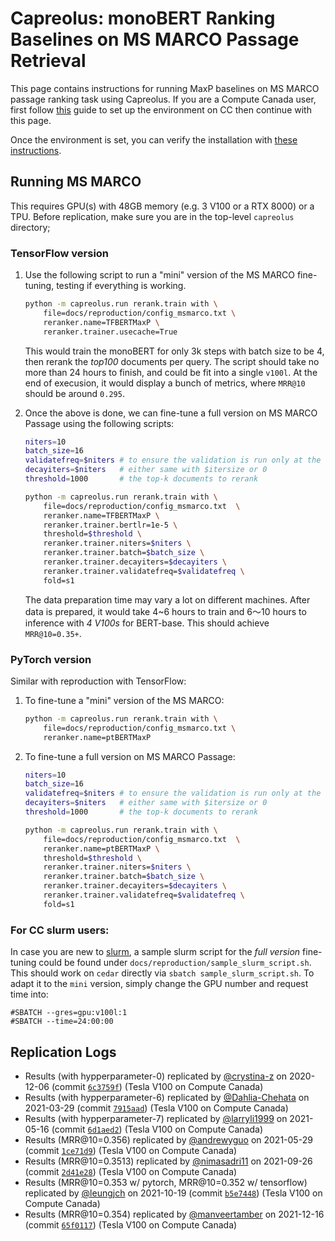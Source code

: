 # Capreolus: monoBERT Ranking Baselines on MS MARCO Passage Retrieval 

This page contains instructions for running MaxP baselines on MS MARCO passage ranking task using Capreolus.
If you are a Compute Canada user, 
first follow [this](../setup/setup-cc.md) guide to set up the environment on CC then continue with this page.

Once the environment is set, you can verify the installation with [these instructions](./PARADE.md#testing-installation).

## Running MS MARCO 
This requires GPU(s) with 48GB memory (e.g. 3 V100 or a RTX 8000) or a TPU. Before replication, make sure you are in the top-level `capreolus` directory;
### TensorFlow version 
1. Use the following script to run a "mini" version of the MS MARCO fine-tuning, testing if everything is working. 
    ```bash
    python -m capreolus.run rerank.train with \
        file=docs/reproduction/config_msmarco.txt \
        reranker.name=TFBERTMaxP \
        reranker.trainer.usecache=True
    ``` 
    This would train the monoBERT for only 3k steps with batch size to be 4, then rerank the *top100* documents per query. 
    The script should take no more than 24 hours to finish, and could be fit into a single `v100l`.
    At the end of execusion, it would display a bunch of metrics, where `MRR@10` should be around `0.295`.

3. Once the above is done, we can fine-tune a full version on MS MARCO Passage using the following scripts: 
    ```bash
    niters=10
    batch_size=16
    validatefreq=$niters # to ensure the validation is run only at the end of training
    decayiters=$niters   # either same with $itersize or 0
    threshold=1000       # the top-k documents to rerank

    python -m capreolus.run rerank.train with \
        file=docs/reproduction/config_msmarco.txt  \
        reranker.name=TFBERTMaxP \
        reranker.trainer.bertlr=1e-5 \
        threshold=$threshold \
        reranker.trainer.niters=$niters \
        reranker.trainer.batch=$batch_size \
        reranker.trainer.decayiters=$decayiters \
        reranker.trainer.validatefreq=$validatefreq \
        fold=s1
    ```
    The data preparation time may vary a lot on different machines.
    After data is prepared, it would take 4~6 hours to train and 6～10 hours to inference with *4 V100s* for BERT-base. 
    This should achieve `MRR@10=0.35+`.

### PyTorch version 
Similar with reproduction with TensorFlow:
1. To fine-tune a "mini" version of the MS MARCO:
    ```bash
    python -m capreolus.run rerank.train with \
        file=docs/reproduction/config_msmarco.txt \
        reranker.name=ptBERTMaxP
    ``` 

2. To fine-tune a full version on MS MARCO Passage:
    ```bash
    niters=10
    batch_size=16
    validatefreq=$niters # to ensure the validation is run only at the end of training
    decayiters=$niters   # either same with $itersize or 0
    threshold=1000       # the top-k documents to rerank

    python -m capreolus.run rerank.train with \
        file=docs/reproduction/config_msmarco.txt  \
        reranker.name=ptBERTMaxP \
        threshold=$threshold \
        reranker.trainer.niters=$niters \
        reranker.trainer.batch=$batch_size \
        reranker.trainer.decayiters=$decayiters \
        reranker.trainer.validatefreq=$validatefreq \
        fold=s1
    ```

### For CC slurm users:
In case you are new to [slurm](https://slurm.schedmd.com/documentation.html), a sample slurm script for the *full version* fine-tuning could be found under `docs/reproduction/sample_slurm_script.sh`.
This should work on `cedar` directly via `sbatch sample_slurm_script.sh`.
To adapt it to the `mini` version, simply change the GPU number and request time into:
```
#SBATCH --gres=gpu:v100l:1
#SBATCH --time=24:00:00
``` 

## Replication Logs
+ Results (with hypperparameter-0) replicated by [@crystina-z](https://github.com/crystina-z) on 2020-12-06 (commit [`6c3759f`](https://github.com/crystina-z/capreolus-1/commit/6c3759fe620f18f8939670176a18c744752bc9240)) (Tesla V100 on Compute Canada)
+ Results (with hypperparameter-6) replicated by [@Dahlia-Chehata](https://github.com/Dahlia-Chehata) on 2021-03-29 (commit [`7915aad`](https://github.com/capreolus-ir/capreolus/commit/7915aad75406527a3b88498926cff85259808696)) (Tesla V100 on Compute Canada)
+ Results (with hypperparameter-7) replicated by [@larryli1999](https://github.com/larryli1999) on 2021-05-16 (commit [`6d1aed2`](https://github.com/capreolus-ir/capreolus/commit/6d1aed29de7828ceb94560a8bf7c87f1af5458b5)) (Tesla V100 on Compute Canada)
+ Results (MRR@10=0.356) replicated by [@andrewyguo](https://github.com/andrewyguo) on 2021-05-29 (commit [`1ce71d9`](https://github.com/capreolus-ir/capreolus/commit/1ce71d93ab5473b40d4ae02768fd053261b27320)) (Tesla V100 on Compute Canada)
+ Results (MRR@10=0.3513) replicated by [@nimasadri11](https://github.com/nimasadri11) on 2021-09-26 (commit [`2d41e28`](https://github.com/capreolus-ir/capreolus/commit/2d41e28092813c22bfa5e8e2a88ff3ca944a688a)) (Tesla V100 on Compute Canada)
+ Results (MRR@10=0.353 w/ pytorch, MRR@10=0.352 w/ tensorflow) replicated by [@leungjch](https://github.com/leungjch) on 2021-10-19 (commit [`b5e7448`](https://github.com/crystina-z/capreolus/commit/b5e7448ab88aea69ab0df0838424254d0a079e7b)) (Tesla V100 on Compute Canada)
+ Results (MRR@10=0.354) replicated by [@manveertamber](https://github.com/manveertamber) on 2021-12-16 (commit [`65f0117`](https://github.com/capreolus-ir/capreolus/commit/65f01178bb2568784ef9846d15c1d372c669b933)) (Tesla V100 on Compute Canada)

